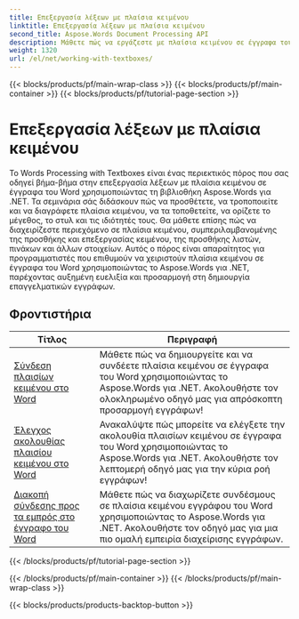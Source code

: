 ```yaml
---
title: Επεξεργασία λέξεων με πλαίσια κειμένου
linktitle: Επεξεργασία λέξεων με πλαίσια κειμένου
second_title: Aspose.Words Document Processing API
description: Μάθετε πώς να εργάζεστε με πλαίσια κειμένου σε έγγραφα του Word χρησιμοποιώντας το Aspose.Words για .NET. Βήμα προς βήμα σεμινάρια με δείγμα κώδικα για τη δημιουργία, τον χειρισμό και τη μορφοποίηση πλαισίων κειμένου αποτελεσματικά.
weight: 1320
url: /el/net/working-with-textboxes/
---
```


{{< blocks/products/pf/main-wrap-class >}}
{{< blocks/products/pf/main-container >}}
{{< blocks/products/pf/tutorial-page-section >}}

# Επεξεργασία λέξεων με πλαίσια κειμένου

Το Words Processing with Textboxes είναι ένας περιεκτικός πόρος που σας οδηγεί βήμα-βήμα στην επεξεργασία λέξεων με πλαίσια κειμένου σε έγγραφα του Word χρησιμοποιώντας τη βιβλιοθήκη Aspose.Words για .NET. Τα σεμινάρια σάς διδάσκουν πώς να προσθέτετε, να τροποποιείτε και να διαγράφετε πλαίσια κειμένου, να τα τοποθετείτε, να ορίζετε το μέγεθος, το στυλ και τις ιδιότητές τους. Θα μάθετε επίσης πώς να διαχειρίζεστε περιεχόμενο σε πλαίσια κειμένου, συμπεριλαμβανομένης της προσθήκης και επεξεργασίας κειμένου, της προσθήκης λιστών, πινάκων και άλλων στοιχείων. Αυτός ο πόρος είναι απαραίτητος για προγραμματιστές που επιθυμούν να χειριστούν πλαίσια κειμένου σε έγγραφα του Word χρησιμοποιώντας το Aspose.Words για .NET, παρέχοντας αυξημένη ευελιξία και προσαρμογή στη δημιουργία επαγγελματικών εγγράφων.

 ## Φροντιστήρια
| Τίτλος | Περιγραφή |
| --- | --- |
| [Σύνδεση πλαισίων κειμένου στο Word](./create-a-link/) | Μάθετε πώς να δημιουργείτε και να συνδέετε πλαίσια κειμένου σε έγγραφα του Word χρησιμοποιώντας το Aspose.Words για .NET. Ακολουθήστε τον ολοκληρωμένο οδηγό μας για απρόσκοπτη προσαρμογή εγγράφων! |
| [Έλεγχος ακολουθίας πλαισίου κειμένου στο Word](./check-sequence/) | Ανακαλύψτε πώς μπορείτε να ελέγξετε την ακολουθία πλαισίων κειμένου σε έγγραφα του Word χρησιμοποιώντας το Aspose.Words για .NET. Ακολουθήστε τον λεπτομερή οδηγό μας για την κύρια ροή εγγράφων! |
| [Διακοπή σύνδεσης προς τα εμπρός στο έγγραφο του Word](./break-a-link/) | Μάθετε πώς να διαχωρίζετε συνδέσμους σε πλαίσια κειμένου εγγράφου του Word χρησιμοποιώντας το Aspose.Words για .NET. Ακολουθήστε τον οδηγό μας για μια πιο ομαλή εμπειρία διαχείρισης εγγράφων. |
{{< /blocks/products/pf/tutorial-page-section >}}

{{< /blocks/products/pf/main-container >}}
{{< /blocks/products/pf/main-wrap-class >}}

{{< blocks/products/products-backtop-button >}}
